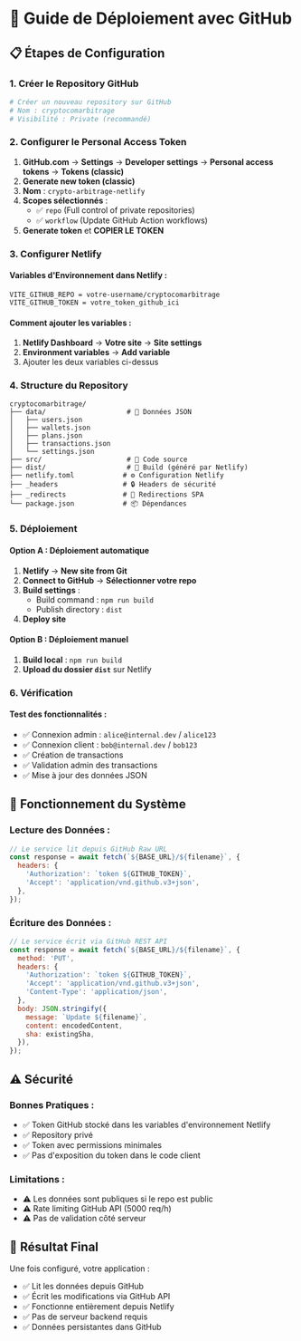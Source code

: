 # 🚀 Guide de Déploiement avec GitHub

## 📋 **Étapes de Configuration**

### **1. Créer le Repository GitHub**

```bash
# Créer un nouveau repository sur GitHub
# Nom : cryptocomarbitrage
# Visibilité : Private (recommandé)
```

### **2. Configurer le Personal Access Token**

1. **GitHub.com** → **Settings** → **Developer settings** → **Personal access tokens** → **Tokens (classic)**
2. **Generate new token (classic)**
3. **Nom** : `crypto-arbitrage-netlify`
4. **Scopes sélectionnés** :
   - ✅ `repo` (Full control of private repositories)
   - ✅ `workflow` (Update GitHub Action workflows)
5. **Generate token** et **COPIER LE TOKEN**

### **3. Configurer Netlify**

#### **Variables d'Environnement dans Netlify :**
```
VITE_GITHUB_REPO = votre-username/cryptocomarbitrage
VITE_GITHUB_TOKEN = votre_token_github_ici
```

#### **Comment ajouter les variables :**
1. **Netlify Dashboard** → **Votre site** → **Site settings**
2. **Environment variables** → **Add variable**
3. Ajouter les deux variables ci-dessus

### **4. Structure du Repository**

```
cryptocomarbitrage/
├── data/                    # 📁 Données JSON
│   ├── users.json
│   ├── wallets.json
│   ├── plans.json
│   ├── transactions.json
│   └── settings.json
├── src/                     # 📁 Code source
├── dist/                    # 📁 Build (généré par Netlify)
├── netlify.toml            # ⚙️ Configuration Netlify
├── _headers                # 🔒 Headers de sécurité
├── _redirects              # 🔄 Redirections SPA
└── package.json            # 📦 Dépendances
```

### **5. Déploiement**

#### **Option A : Déploiement automatique**
1. **Netlify** → **New site from Git**
2. **Connect to GitHub** → **Sélectionner votre repo**
3. **Build settings** :
   - Build command : `npm run build`
   - Publish directory : `dist`
4. **Deploy site**

#### **Option B : Déploiement manuel**
1. **Build local** : `npm run build`
2. **Upload du dossier `dist`** sur Netlify

### **6. Vérification**

#### **Test des fonctionnalités :**
- ✅ Connexion admin : `alice@internal.dev` / `alice123`
- ✅ Connexion client : `bob@internal.dev` / `bob123`
- ✅ Création de transactions
- ✅ Validation admin des transactions
- ✅ Mise à jour des données JSON

## 🔧 **Fonctionnement du Système**

### **Lecture des Données :**
```javascript
// Le service lit depuis GitHub Raw URL
const response = await fetch(`${BASE_URL}/${filename}`, {
  headers: {
    'Authorization': `token ${GITHUB_TOKEN}`,
    'Accept': 'application/vnd.github.v3+json',
  },
});
```

### **Écriture des Données :**
```javascript
// Le service écrit via GitHub REST API
const response = await fetch(`${BASE_URL}/${filename}`, {
  method: 'PUT',
  headers: {
    'Authorization': `token ${GITHUB_TOKEN}`,
    'Accept': 'application/vnd.github.v3+json',
    'Content-Type': 'application/json',
  },
  body: JSON.stringify({
    message: `Update ${filename}`,
    content: encodedContent,
    sha: existingSha,
  }),
});
```

## ⚠️ **Sécurité**

### **Bonnes Pratiques :**
- ✅ Token GitHub stocké dans les variables d'environnement Netlify
- ✅ Repository privé
- ✅ Token avec permissions minimales
- ✅ Pas d'exposition du token dans le code client

### **Limitations :**
- ⚠️ Les données sont publiques si le repo est public
- ⚠️ Rate limiting GitHub API (5000 req/h)
- ⚠️ Pas de validation côté serveur

## 🎯 **Résultat Final**

Une fois configuré, votre application :
- ✅ Lit les données depuis GitHub
- ✅ Écrit les modifications via GitHub API
- ✅ Fonctionne entièrement depuis Netlify
- ✅ Pas de serveur backend requis
- ✅ Données persistantes dans GitHub
